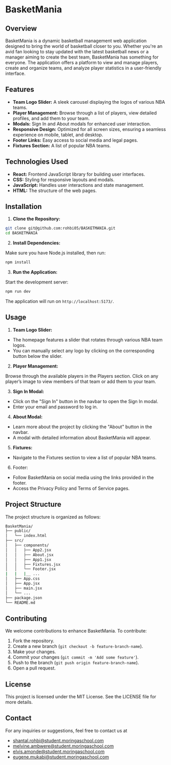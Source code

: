 # BasketMania
## Overview
BasketMania is a dynamic basketball management web application designed to bring the world of basketball closer to you. Whether you're an avid fan looking to stay updated with the latest basketball news or a manager aiming to create the best team, BasketMania has something for everyone. The application offers a platform to view and manage players, create and organize teams, and analyze player statistics in a user-friendly interface.

## Features
- **Team Logo Slider:** A sleek carousel displaying the logos of various NBA teams.
- **Player Management:** Browse through a list of players, view detailed profiles, and add them to your team.
- **Modals:** Sign In and About modals for enhanced user interaction.
- **Responsive Design:** Optimized for all screen sizes, ensuring a seamless experience on mobile, tablet, and desktop.
- **Footer Links:** Easy access to social media and legal pages.
- **Fixtures Section:** A list of popular NBA teams.

## Technologies Used
- **React:** Frontend JavaScript library for building user interfaces.
- **CSS:** Styling for responsive layouts and modals.
- **JavaScript:** Handles user interactions and state management.
- **HTML:** The structure of the web pages.
## Installation
1. **Clone the Repository:**

```bash
git clone git@github.com:rohbi05/BASKETMANIA.git
cd BASKETMANIA
```
2. **Install Dependencies:**

Make sure you have Node.js installed, then run:

```bash
npm install
```
3. **Run the Application:**

Start the development server:

```bash
npm run dev
```
The application will run on  `http://localhost:5173/`.

## Usage
1. **Team Logo Slider:**

- The homepage features a slider that rotates through various NBA team logos.
- You can manually select any logo by clicking on the corresponding button below the slider.
2. **Player Management:**

Browse through the available players in the Players section.
Click on any player’s image to view members of that team or add them to your team.

3. **Sign In Modal:**

- Click on the "Sign In" button in the navbar to open the Sign In modal.
- Enter your email and password to log in.
4. **About Modal:**

- Learn more about the project by clicking the "About" button in the navbar.
- A modal with detailed information about BasketMania will appear.
5. **Fixtures:**

- Navigate to the Fixtures section to view a list of popular NBA teams.
6. Footer:

- Follow BasketMania on social media using the links provided in the footer.
- Access the Privacy Policy and Terms of Service pages.
## Project Structure
The project structure is organized as follows:

```bash
BasketMania/
├── public/
│   └── index.html
├── src/
│   ├── components/
│   │   ├── App2.jsx
│   │   ├── About.jsx
│   │   ├── App1.jsx
│   │   ├── Fixtures.jsx
│   │   └── Footer.jsx
|   |   |__ ...
│   ├── App.css
│   ├── App.jsx
│   ├── main.jsx
│   └── ...
├── package.json
└── README.md
```
## Contributing
We welcome contributions to enhance BasketMania. To contribute:

1. Fork the repository.
2. Create a new branch (`git checkout -b feature-branch-name`).
3. Make your changes.
4. Commit your changes (`git commit -m 'Add some feature'`).
5. Push to the branch (`git push origin feature-branch-name`).
6. Open a pull request.

## License
This project is licensed under the MIT License. See the LICENSE file for more details.

## Contact
For any inquiries or suggestions, feel free to contact us at 
- shantal.rohbi@student.moringaschool.com
- melvine.ambwere@student.moringaschool.com
- elvis.amonde@student.moringaschool.com
- eugene.mukabi@student.moringaschool.com
